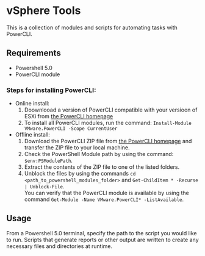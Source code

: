 # vSphere Tools

This is a collection of modules and scripts for automating tasks with PowerCLI.

## Requirements
- Powershell 5.0 
- PowerCLI module

### Steps for installing PowerCLI:
- Online install:
    1. Doownlooad a version of PowerCLI compatible with your versioon of ESXi from [the PowerCLI homepage](https://developer.vmware.com/web/tool/vmware-powercli)
    2. To install all PowerCLI modules, run the command:
            ```
            Install-Module VMware.PowerCLI -Scope CurrentUser
            ```
- Offline install:
    1. Download the PowerCLI ZIP file from [the PowerCLI homepage](https://developer.vmware.com/web/tool/vmware-powercli) 
    and transfer the ZIP file to your local machine. 
    2. Check the PowerShell Module path by using the command: `$env:PSModulePath`.     
    3. Extract the contents of the ZIP file to one of the listed folders.
    4. Unblock the files by using the commands `cd <path_to_powershell_modules_folder>` and `Get-ChildItem * -Recurse | Unblock-File`.   
You can verify that the PowerCLI module is available by using the command `Get-Module -Name VMware.PowerCLI* -ListAvailable`. 

## Usage
From a Powershell 5.0 terminal, specify the path to the script you would like to run. Scripts that generate reports 
or other output are written to create any necessary files and directories at runtime. 
